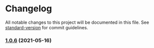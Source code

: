 # Changelog

All notable changes to this project will be documented in this file. See [standard-version](https://github.com/conventional-changelog/standard-version) for commit guidelines.

### [1.0.6](https://github.com/patrickcate/vue-leaflet-minimap/compare/v1.0.5...v1.0.6) (2021-05-16)
